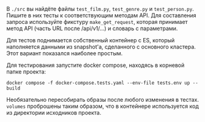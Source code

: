 В `./src` вы найдёте файлы `test_film.py`, `test_genre.py` и `test_person.py`.
Пишите в них тесты к соответствующим методам API.
Для составления запроса используйте фикстуру `make_get_request`, которая принимает метод API
(часть URL после /api/v1/...) и словарь с параметрами.

Для тестов поднимается собственный контейнер с ES, который наполняется данными
из snapshot'а, сделанного с основного кластера.
Этот вариант показался наиболее простым.  

Для тестирования запустите docker compose, находясь в корневой папке проекта:
```commandline
docker compose -f docker-compose.tests.yaml --env-file tests.env up --build
```
Необязательно пересобирать образы после любого изменения в тестах. `volumes`
проброшены таким образом, что в контейнере используется код из директории исходников проекта.  
